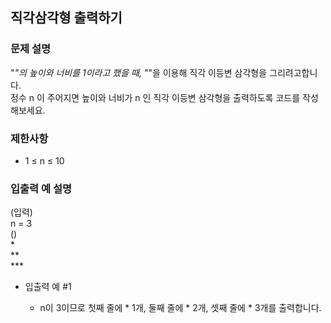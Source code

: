 ## 직각삼각형 출력하기

### 문제 설명

"*"의 높이와 너비를 1이라고 했을 때, "*"을 이용해 직각 이등변 삼각형을 그리려고합니다.<br> 
정수 n 이 주어지면 높이와 너비가 n 인 직각 이등변 삼각형을 출력하도록 코드를 작성해보세요.

### 제한사항

* 1 ≤ n ≤ 10

### 입출력 예 설명
(입력)<br>
n = 3<br>
()<br>
*<br>
**<br>
***<br>

* 입출력 예 #1

  - n이 3이므로 첫째 줄에 * 1개, 둘째 줄에 * 2개, 셋째 줄에 * 3개를 출력합니다.
